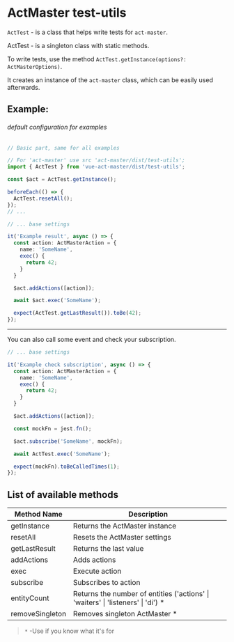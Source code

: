 # ActMaster test-utils

`ActTest` - is a class that helps write tests for `act-master`.

ActTest - is a singleton class with static methods.

To write tests, use the method `ActTest.getInstance(options?: ActMasterOptions)`.

It creates an instance of the `act-master` class, which can be easily used afterwards.

## Example:


###### default configuration for examples

```ts
// Basic part, same for all examples

// For 'act-master' use src 'act-master/dist/test-utils';
import { ActTest } from 'vue-act-master/dist/test-utils';

const $act = ActTest.getInstance();

beforeEach(() => {
  ActTest.resetAll();
});
// ...
```

```ts
// ... base settings

it('Example result', async () => {
  const action: ActMasterAction = {
    name: 'SomeName',
    exec() {
      return 42;
    }
  }

  $act.addActions([action]);

  await $act.exec('SomeName');

  expect(ActTest.getLastResult()).toBe(42);
});
```

---

You can also call some event and check your subscription.

```ts
// ... base settings

it('Example check subscription', async () => {
  const action: ActMasterAction = {
    name: 'SomeName',
    exec() {
      return 42;
    }
  }

  $act.addActions([action]);

  const mockFn = jest.fn();

  $act.subscribe('SomeName', mockFn);

  await ActTest.exec('SomeName');

  expect(mockFn).toBeCalledTimes(1);
});
```


## List of available methods

| Method Name  |  Description
|---	|---	|
| getInstance      | Returns the ActMaster instance
| resetAll         | Resets the ActMaster settings
| getLastResult    | Returns the last value
| addActions       | Adds actions
| exec             | Execute action
| subscribe        | Subscribes to action
| entityCount      | Returns the number of entities ('actions' \| 'waiters' \| 'listeners' \| 'di') *
| removeSingleton  | Removes singleton ActMaster *


> `*` -Use if you know what it's for








